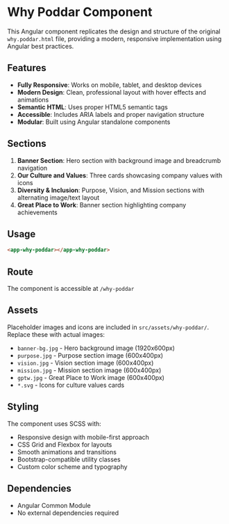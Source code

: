 # Why Poddar Component

This Angular component replicates the design and structure of the original `why.poddar.html` file, providing a modern, responsive implementation using Angular best practices.

## Features

- **Fully Responsive**: Works on mobile, tablet, and desktop devices
- **Modern Design**: Clean, professional layout with hover effects and animations
- **Semantic HTML**: Uses proper HTML5 semantic tags
- **Accessible**: Includes ARIA labels and proper navigation structure
- **Modular**: Built using Angular standalone components

## Sections

1. **Banner Section**: Hero section with background image and breadcrumb navigation
2. **Our Culture and Values**: Three cards showcasing company values with icons
3. **Diversity & Inclusion**: Purpose, Vision, and Mission sections with alternating image/text layout
4. **Great Place to Work**: Banner section highlighting company achievements

## Usage

```html
<app-why-poddar></app-why-poddar>
```

## Route

The component is accessible at `/why-poddar`

## Assets

Placeholder images and icons are included in `src/assets/why-poddar/`. Replace these with actual images:

- `banner-bg.jpg` - Hero background image (1920x600px)
- `purpose.jpg` - Purpose section image (600x400px)
- `vision.jpg` - Vision section image (600x400px)
- `mission.jpg` - Mission section image (600x400px)
- `gptw.jpg` - Great Place to Work image (600x400px)
- `*.svg` - Icons for culture values cards

## Styling

The component uses SCSS with:
- Responsive design with mobile-first approach
- CSS Grid and Flexbox for layouts
- Smooth animations and transitions
- Bootstrap-compatible utility classes
- Custom color scheme and typography

## Dependencies

- Angular Common Module
- No external dependencies required 
